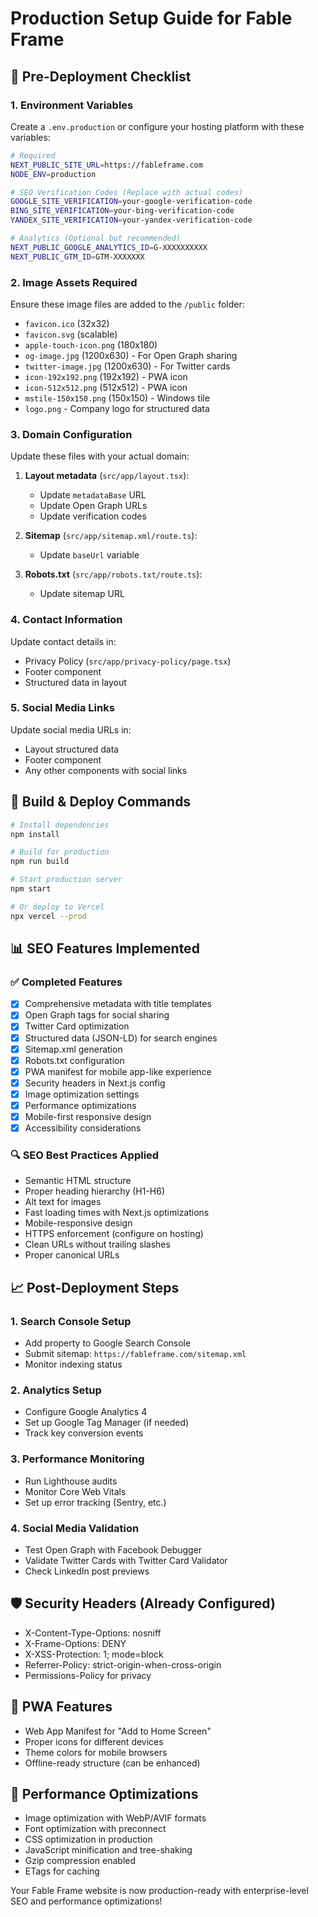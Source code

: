# Production Setup Guide for Fable Frame

## 🚀 Pre-Deployment Checklist

### 1. Environment Variables
Create a `.env.production` or configure your hosting platform with these variables:

```bash
# Required
NEXT_PUBLIC_SITE_URL=https://fableframe.com
NODE_ENV=production

# SEO Verification Codes (Replace with actual codes)
GOOGLE_SITE_VERIFICATION=your-google-verification-code
BING_SITE_VERIFICATION=your-bing-verification-code
YANDEX_SITE_VERIFICATION=your-yandex-verification-code

# Analytics (Optional but recommended)
NEXT_PUBLIC_GOOGLE_ANALYTICS_ID=G-XXXXXXXXXX
NEXT_PUBLIC_GTM_ID=GTM-XXXXXXX
```

### 2. Image Assets Required
Ensure these image files are added to the `/public` folder:

- `favicon.ico` (32x32)
- `favicon.svg` (scalable)
- `apple-touch-icon.png` (180x180)
- `og-image.jpg` (1200x630) - For Open Graph sharing
- `twitter-image.jpg` (1200x630) - For Twitter cards
- `icon-192x192.png` (192x192) - PWA icon
- `icon-512x512.png` (512x512) - PWA icon
- `mstile-150x150.png` (150x150) - Windows tile
- `logo.png` - Company logo for structured data

### 3. Domain Configuration
Update these files with your actual domain:

1. **Layout metadata** (`src/app/layout.tsx`):
   - Update `metadataBase` URL
   - Update Open Graph URLs
   - Update verification codes

2. **Sitemap** (`src/app/sitemap.xml/route.ts`):
   - Update `baseUrl` variable

3. **Robots.txt** (`src/app/robots.txt/route.ts`):
   - Update sitemap URL

### 4. Contact Information
Update contact details in:
- Privacy Policy (`src/app/privacy-policy/page.tsx`)
- Footer component
- Structured data in layout

### 5. Social Media Links
Update social media URLs in:
- Layout structured data
- Footer component
- Any other components with social links

## 🔧 Build & Deploy Commands

```bash
# Install dependencies
npm install

# Build for production
npm run build

# Start production server
npm start

# Or deploy to Vercel
npx vercel --prod
```

## 📊 SEO Features Implemented

### ✅ Completed Features
- [x] Comprehensive metadata with title templates
- [x] Open Graph tags for social sharing
- [x] Twitter Card optimization
- [x] Structured data (JSON-LD) for search engines
- [x] Sitemap.xml generation
- [x] Robots.txt configuration
- [x] PWA manifest for mobile app-like experience
- [x] Security headers in Next.js config
- [x] Image optimization settings
- [x] Performance optimizations
- [x] Mobile-first responsive design
- [x] Accessibility considerations

### 🔍 SEO Best Practices Applied
- Semantic HTML structure
- Proper heading hierarchy (H1-H6)
- Alt text for images
- Fast loading times with Next.js optimizations
- Mobile-responsive design
- HTTPS enforcement (configure on hosting)
- Clean URLs without trailing slashes
- Proper canonical URLs

## 📈 Post-Deployment Steps

### 1. Search Console Setup
- Add property to Google Search Console
- Submit sitemap: `https://fableframe.com/sitemap.xml`
- Monitor indexing status

### 2. Analytics Setup
- Configure Google Analytics 4
- Set up Google Tag Manager (if needed)
- Track key conversion events

### 3. Performance Monitoring
- Run Lighthouse audits
- Monitor Core Web Vitals
- Set up error tracking (Sentry, etc.)

### 4. Social Media Validation
- Test Open Graph with Facebook Debugger
- Validate Twitter Cards with Twitter Card Validator
- Check LinkedIn post previews

## 🛡️ Security Headers (Already Configured)
- X-Content-Type-Options: nosniff
- X-Frame-Options: DENY
- X-XSS-Protection: 1; mode=block
- Referrer-Policy: strict-origin-when-cross-origin
- Permissions-Policy for privacy

## 📱 PWA Features
- Web App Manifest for "Add to Home Screen"
- Proper icons for different devices
- Theme colors for mobile browsers
- Offline-ready structure (can be enhanced)

## 🎯 Performance Optimizations
- Image optimization with WebP/AVIF formats
- Font optimization with preconnect
- CSS optimization in production
- JavaScript minification and tree-shaking
- Gzip compression enabled
- ETags for caching

Your Fable Frame website is now production-ready with enterprise-level SEO and performance optimizations!
